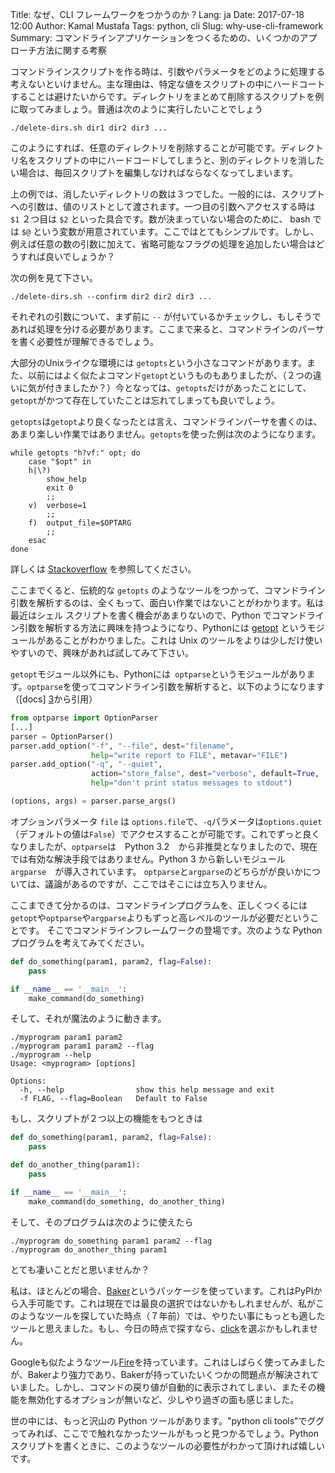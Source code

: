 Title: なぜ、CLI フレームワークをつかうのか ?
Lang: ja
Date: 2017-07-18 12:00
Author: Kamal Mustafa
Tags: python, cli
Slug: why-use-cli-framework
Summary: コマンドラインアプリケーションをつくるための、いくつかのアプローチ方法に関する考察

コマンドラインスクリプトを作る時は、引数やパラメータをどのように処理する考えないといけません。主な理由は、特定な値をスクリプトの中にハードコートすることは避けたいからです。ディレクトリをまとめて削除するスクリプトを例に取ってみましょう。普通は次のように実行したいことでしょう

    ./delete-dirs.sh dir1 dir2 dir3 ...

このようにすれば、任意のディレクトリを削除することが可能です。ディレクトリ名をスクリプトの中にハードコードしてしまうと、別のディレクトリを消したい場合は、毎回スクリプトを編集しなければならなくなってしまいます。

上の例では、消したいディレクトリの数は３つでした。一般的には、スクリプトへの引数は、値のリストとして渡されます。一つ目の引数へアクセスする時は `$1` ２つ目は `$2` といった具合です。数が決まっていない場合のために、 bash では `$@` という変数が用意されています。ここではとてもシンプルです。しかし、例えば任意の数の引数に加えて、省略可能なフラグの処理を追加したい場合はどうすれば良いでしょうか？

次の例を見て下さい。

    ./delete-dirs.sh --confirm dir2 dir2 dir3 ...

それぞれの引数について、まず前に `--` が付いているかチェックし、もしそうであれば処理を分ける必要があります。ここまで来ると、コマンドラインのパーサを書く必要性が理解できるでしょう。

大部分のUnixライクな環境には `getopts`という小さなコマンドがあります。また、以前にはよく似たよコマンド`getopt`というものもありましたが、（２つの違いに気が付きましたか？）今となっては、`getopts`だけがあったことにして、`getopt`がかつて存在していたことは忘れてしまっても良いでしょう。

 `getopts`は`getopt`より良くなったとは言え、コマンドラインパーサを書くのは、あまり楽しい作業ではありません。`getopts`を使った例は次のようになります。
 
    while getopts "h?vf:" opt; do
        case "$opt" in
        h|\?)
            show_help
            exit 0
            ;;
        v)  verbose=1
            ;;
        f)  output_file=$OPTARG
            ;;
        esac
    done

詳しくは [Stackoverflow][1] を参照してください。

ここまでくると、伝統的な `getopts` のようなツールをつかって、コマンドライン引数を解析するのは、全くもって、面白い作業ではないことがわかります。私は最近はシェル スクリプトを書く機会があまりないので、Python でコマンドライン引数を解析する方法に興味を持つようになり、Pythonには [getopt][2] というモジュールがあることがわかりました。これは Unix のツールをよりは少しだけ使いやすいので、興味があれば試してみて下さい。

`getopt`モジュール以外にも、Pythonには` optparse`というモジュールがあります。`optparse`を使ってコマンドライン引数を解析すると、以下のようになります（[docs] [3]から引用）


```python
from optparse import OptionParser
[...]
parser = OptionParser()
parser.add_option("-f", "--file", dest="filename",
                  help="write report to FILE", metavar="FILE")
parser.add_option("-q", "--quiet",
                  action="store_false", dest="verbose", default=True,
                  help="don't print status messages to stdout")

(options, args) = parser.parse_args()
```
オプションパラメータ `file` は `options.file`で、`-q`パラメータは`options.quiet`（デフォルトの値は`False`）でアクセスすることが可能です。これでずっと良くなりましたが、`optparse`は　Python 3.2　から非推奨となりましたので、現在では有効な解決手段ではありません。Python 3 から新しいモジュール　`argparse`　が導入されています。
`optparse`と`argparse`のどちらがが良いかについては、議論があるのですが、ここではそこには立ち入りません。

ここまできて分かるのは、コマンドラインプログラムを、正しくつくるには`getopt`や`optparse`や`argparse`よりもずっと高レベルのツールが必要だということです。
そこでコマンドラインフレームワークの登場です。次のような Python プログラムを考えてみてください。
 
```python
def do_something(param1, param2, flag=False):
    pass

if __name__ == '__main__':
    make_command(do_something)
```

そして、それが魔法のように動きます。

    ./myprogram param1 param2
    ./myprogram param1 param2 --flag
    ./myprogram --help
    Usage: <myprogram> [options]

    Options:
      -h, --help                show this help message and exit
      -f FLAG, --flag=Boolean   Default to False

もし、スクリプトが２つ以上の機能をもつときは

```python
def do_something(param1, param2, flag=False):
    pass

def do_another_thing(param1):
    pass

if __name__ == '__main__':
    make_command(do_something, do_another_thing)
```

そして、そのプログラムは次のように使えたら

    ./myprogram do_something param1 param2 --flag
    ./myprogram do_another_thing param1

とても凄いことだと思いませんか？

私は、ほとんどの場合、[Baker][Baker]というパッケージを使っています。これはPyPIから入手可能です。これは現在では最良の選択ではないかもしれませんが、私がこのようなツールを探していた時点（７年前）では、やりたい事にもっとも適したツールと思えました。もし、今日の時点で探すなら、[click][click]を選ぶかもしれません。

Googleも似たようなツール[Fire][Fire]を持っています。これはしばらく使ってみましたが、Bakerより強力であり、Bakerが持っていたいくつかの問題点が解決されていました。しかし、コマンドの戻り値が自動的に表示されてしまい、またその機能を無効化するオプションが無いなど、少しやり過ぎの面も感じました。

世の中には、もっと沢山の Python ツールがあります。"python cli tools"でググってみれば、ここでで触れなかったツールがもっと見つかるでしょう。Pythonスクリプトを書くときに、このようなツールの必要性がわかって頂ければ嬉しいです。

[1]:https://stackoverflow.com/questions/192249/how-do-i-parse-command-line-arguments-in-bash
[2]:https://docs.python.org/3.1/library/getopt.html
[3]:https://docs.python.org/3.4/library/optparse.html
[Baker]:https://pypi.python.org/pypi/Baker
[click]:http://click.pocoo.org/5/
[Fire]:https://github.com/google/python-fire
